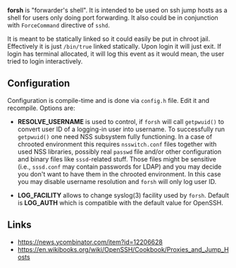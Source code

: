 **forsh** is "forwarder's shell". It is intended to be used on ssh jump hosts
as a shell for users only doing port forwarding. It also could be in
conjunction with `ForceCommand` directive of `sshd`.

It is meant to be statically linked so it could easily be put in chroot jail.
Effectively it is just `/bin/true` linked statically.  Upon login it will just
exit. If login has terminal allocated, it will log this event as it would
mean, the user tried to login interactively.

## Configuration
Configuration is compile-time and is done via `config.h` file. Edit it and
recompile. Options are:

- **RESOLVE_USERNAME** is used to control, if `forsh` will call `getpwuid()`
  to convert user ID of a logging-in user into username. To successfully run
  `getpwuid()` one need NSS subsystem fully functioning. In a case of chrooted
  environment this requires `nsswitch.conf` files together with used NSS
  libraries, possibly real `passwd` file and/or other configuration and binary
  files like `sssd`-related stuff. Those files might be sensitive (i.e.,
  `sssd.conf` may contain passwords for LDAP) and you may decide you don't
  want to have them in the chrooted environment. In this case you may disable
  username resolution and `forsh` will only log user ID.

- **LOG_FACILITY** allows to change syslog(3) facility used by `forsh`.
  Default is **LOG_AUTH** which is compatible with the default value for
  OpenSSH.
  

## Links

- https://news.ycombinator.com/item?id=12206628
- https://en.wikibooks.org/wiki/OpenSSH/Cookbook/Proxies_and_Jump_Hosts
